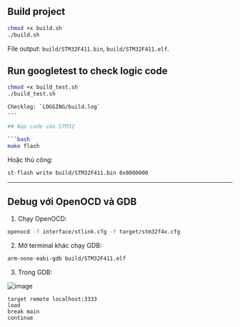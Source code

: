 ## Build project

```bash
chmod +x build.sh
./build.sh
```

File output: `build/STM32F411.bin`, `build/STM32F411.elf`.

## Run googletest to check logic code
```bash
chmod +x build_test.sh
./build_test.sh
```


```bash Chekclog
Checklog: `LOGGING/build.log`
---

## Nạp code vào STM32

```bash
make flash
```

Hoặc thủ công:

```bash
st-flash write build/STM32F411.bin 0x8000000
```

---

## Debug với OpenOCD và GDB

1. Chạy OpenOCD:

```bash
openocd -f interface/stlink.cfg -f target/stm32f4x.cfg
```

2. Mở terminal khác chạy GDB:

```bash
arm-none-eabi-gdb build/STM32F411.elf
```

3. Trong GDB:

![image](https://github.com/user-attachments/assets/5f37c46f-06b0-4d48-b82d-f12add0c7cb2)

```gdb
target remote localhost:3333
load
break main
continue
```


